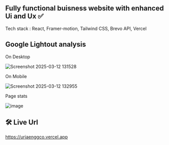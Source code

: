 ## Fully functional buisness website with enhanced Ui and Ux ✅

Tech stack : React, Framer-motion, Tailwind CSS, Brevo API, Vercel

## Google Lightout analysis

On Desktop

![Screenshot 2025-03-12 131528](https://github.com/user-attachments/assets/9dc78aae-2d78-4757-8fea-d73187931171)

On Mobile

![Screenshot 2025-03-12 132955](https://github.com/user-attachments/assets/de155da8-f770-4766-8121-bd0523506a4c)

Page stats 

![image](https://github.com/user-attachments/assets/a347b0eb-1674-4a7c-a27f-b4cc664e1423)

## 🛠 Live Url

https://urjaenggco.vercel.app
